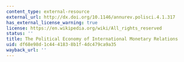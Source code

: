 ```yaml
---
content_type: external-resource
external_url: http://dx.doi.org/10.1146/annurev.polisci.4.1.317
has_external_license_warning: true
license: https://en.wikipedia.org/wiki/All_rights_reserved
status: ''
title: The Political Economy of International Monetary Relations
uid: df68e98d-1c44-4183-8b1f-4dc479ca9a35
wayback_url: ''
---
```

